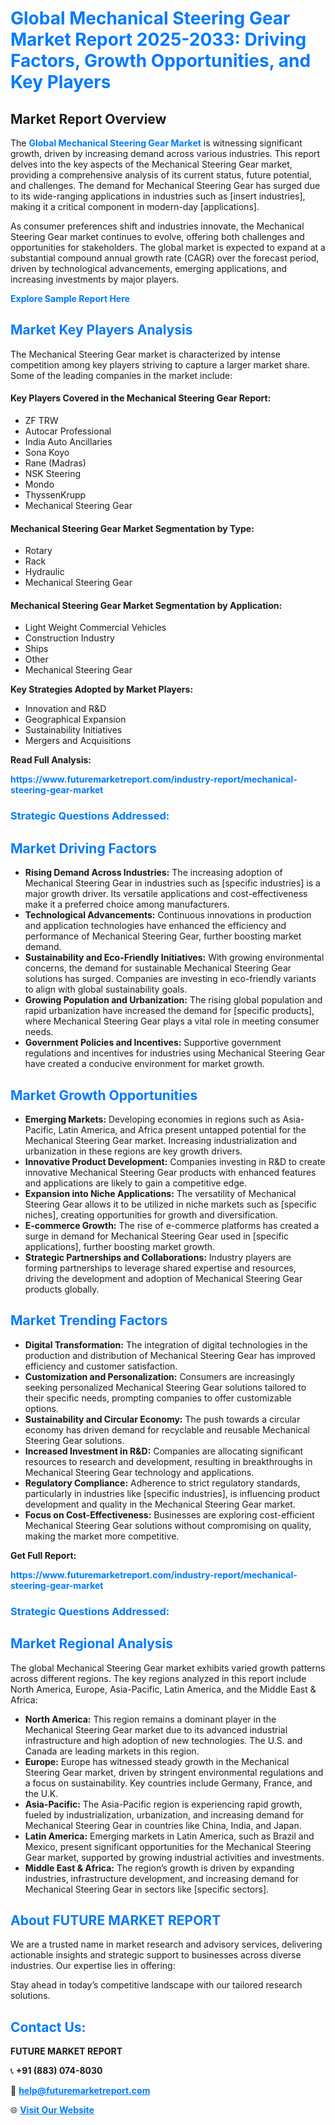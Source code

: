 <h1 style="color: #007BFF;">Global Mechanical Steering Gear Market Report 2025-2033: Driving Factors, Growth Opportunities, and Key Players</h1>

<section id="overview">
<h2>Market Report Overview</h2>
<p>The <a href="https://www.futuremarketreport.com/industry-report/mechanical-steering-gear-market" style="color: #007BFF; text-decoration: none;"><strong>Global Mechanical Steering Gear Market</strong></a> is witnessing significant growth, driven by increasing demand across various industries. This report delves into the key aspects of the Mechanical Steering Gear market, providing a comprehensive analysis of its current status, future potential, and challenges. The demand for Mechanical Steering Gear has surged due to its wide-ranging applications in industries such as [insert industries], making it a critical component in modern-day [applications].</p>
<p>As consumer preferences shift and industries innovate, the Mechanical Steering Gear market continues to evolve, offering both challenges and opportunities for stakeholders. The global market is expected to expand at a substantial compound annual growth rate (CAGR) over the forecast period, driven by technological advancements, emerging applications, and increasing investments by major players.</p>
</section>

<section id="overview">
<p><a href="https://www.futuremarketreport.com/request-sample/reportId=101501" style="color: #007BFF; text-decoration: none;"><strong>Explore Sample Report Here</strong></a></p>
</section>

<section id="key-players">
<h2 style="color: #007BFF;">Market Key Players Analysis</h2>
<p>The Mechanical Steering Gear market is characterized by intense competition among key players striving to capture a larger market share. Some of the leading companies in the market include:</p>
<h4>Key Players Covered in the Mechanical Steering Gear Report:</h4>
<ul><li>ZF TRW</li><li>Autocar Professional</li><li>India Auto Ancillaries</li><li>Sona Koyo</li><li>Rane (Madras)</li><li>NSK Steering</li><li>Mondo</li><li>ThyssenKrupp</li><li>Mechanical Steering Gear</li></ul>
<h4>Mechanical Steering Gear Market Segmentation by Type:</h4>
<ul><li>Rotary</li><li>Rack</li><li>Hydraulic</li><li>Mechanical Steering Gear</li></ul>

<h4>Mechanical Steering Gear Market Segmentation by Application:</h4>
<ul><li>Light Weight Commercial Vehicles</li><li>Construction Industry</li><li>Ships</li><li>Other</li><li>Mechanical Steering Gear</li></ul>
<p><strong>Key Strategies Adopted by Market Players:</strong></p>
<ul>
<li>Innovation and R&D</li>
<li>Geographical Expansion</li>
<li>Sustainability Initiatives</li>
<li>Mergers and Acquisitions</li>
</ul>
</section>

<section>
<p><strong>Read Full Analysis: </strong></p><a href="https://www.futuremarketreport.com/industry-report/mechanical-steering-gear-market" style="color: #007BFF; text-decoration: none;"><strong>https://www.futuremarketreport.com/industry-report/mechanical-steering-gear-market</strong></a>
<h3 style="color: #007BFF;">Strategic Questions Addressed:</h3>
</section>

<section id="driving-factors">
<h2 style="color: #007BFF;">Market Driving Factors</h2>
<ul>
<li><strong>Rising Demand Across Industries:</strong> The increasing adoption of Mechanical Steering Gear in industries such as [specific industries] is a major growth driver. Its versatile applications and cost-effectiveness make it a preferred choice among manufacturers.</li>
<li><strong>Technological Advancements:</strong> Continuous innovations in production and application technologies have enhanced the efficiency and performance of Mechanical Steering Gear, further boosting market demand.</li>
<li><strong>Sustainability and Eco-Friendly Initiatives:</strong> With growing environmental concerns, the demand for sustainable Mechanical Steering Gear solutions has surged. Companies are investing in eco-friendly variants to align with global sustainability goals.</li>
<li><strong>Growing Population and Urbanization:</strong> The rising global population and rapid urbanization have increased the demand for [specific products], where Mechanical Steering Gear plays a vital role in meeting consumer needs.</li>
<li><strong>Government Policies and Incentives:</strong> Supportive government regulations and incentives for industries using Mechanical Steering Gear have created a conducive environment for market growth.</li>
</ul>
</section>

<section id="growth-opportunities">
<h2 style="color: #007BFF;">Market Growth Opportunities</h2>
<ul>
<li><strong>Emerging Markets:</strong> Developing economies in regions such as Asia-Pacific, Latin America, and Africa present untapped potential for the Mechanical Steering Gear market. Increasing industrialization and urbanization in these regions are key growth drivers.</li>
<li><strong>Innovative Product Development:</strong> Companies investing in R&D to create innovative Mechanical Steering Gear products with enhanced features and applications are likely to gain a competitive edge.</li>
<li><strong>Expansion into Niche Applications:</strong> The versatility of Mechanical Steering Gear allows it to be utilized in niche markets such as [specific niches], creating opportunities for growth and diversification.</li>
<li><strong>E-commerce Growth:</strong> The rise of e-commerce platforms has created a surge in demand for Mechanical Steering Gear used in [specific applications], further boosting market growth.</li>
<li><strong>Strategic Partnerships and Collaborations:</strong> Industry players are forming partnerships to leverage shared expertise and resources, driving the development and adoption of Mechanical Steering Gear products globally.</li>
</ul>
</section>

<section id="trending-factors">
<h2 style="color: #007BFF;">Market Trending Factors</h2>
<ul>
<li><strong>Digital Transformation:</strong> The integration of digital technologies in the production and distribution of Mechanical Steering Gear has improved efficiency and customer satisfaction.</li>
<li><strong>Customization and Personalization:</strong> Consumers are increasingly seeking personalized Mechanical Steering Gear solutions tailored to their specific needs, prompting companies to offer customizable options.</li>
<li><strong>Sustainability and Circular Economy:</strong> The push towards a circular economy has driven demand for recyclable and reusable Mechanical Steering Gear solutions.</li>
<li><strong>Increased Investment in R&D:</strong> Companies are allocating significant resources to research and development, resulting in breakthroughs in Mechanical Steering Gear technology and applications.</li>
<li><strong>Regulatory Compliance:</strong> Adherence to strict regulatory standards, particularly in industries like [specific industries], is influencing product development and quality in the Mechanical Steering Gear market.</li>
<li><strong>Focus on Cost-Effectiveness:</strong> Businesses are exploring cost-efficient Mechanical Steering Gear solutions without compromising on quality, making the market more competitive.</li>
</ul>
</section>

<section>
<p><strong>Get Full Report: </strong></p><a href="https://www.futuremarketreport.com/industry-report/mechanical-steering-gear-market" style="color: #007BFF; text-decoration: none;"><strong>https://www.futuremarketreport.com/industry-report/mechanical-steering-gear-market</strong></a>
<h3 style="color: #007BFF;">Strategic Questions Addressed:</h3>
</section>


<section id="regional-analysis">
<h2 style="color: #007BFF;">Market Regional Analysis</h2>
<p>The global Mechanical Steering Gear market exhibits varied growth patterns across different regions. The key regions analyzed in this report include North America, Europe, Asia-Pacific, Latin America, and the Middle East & Africa:</p>
<ul>
<li><strong>North America:</strong> This region remains a dominant player in the Mechanical Steering Gear market due to its advanced industrial infrastructure and high adoption of new technologies. The U.S. and Canada are leading markets in this region.</li>
<li><strong>Europe:</strong> Europe has witnessed steady growth in the Mechanical Steering Gear market, driven by stringent environmental regulations and a focus on sustainability. Key countries include Germany, France, and the U.K.</li>
<li><strong>Asia-Pacific:</strong> The Asia-Pacific region is experiencing rapid growth, fueled by industrialization, urbanization, and increasing demand for Mechanical Steering Gear in countries like China, India, and Japan.</li>
<li><strong>Latin America:</strong> Emerging markets in Latin America, such as Brazil and Mexico, present significant opportunities for the Mechanical Steering Gear market, supported by growing industrial activities and investments.</li>
<li><strong>Middle East & Africa:</strong> The region’s growth is driven by expanding industries, infrastructure development, and increasing demand for Mechanical Steering Gear in sectors like [specific sectors].</li>
</ul>
</section>

<footer>
<h2 style="color: #007BFF;">About FUTURE MARKET REPORT</h2>
<p>We are a trusted name in market research and advisory services, delivering actionable insights and strategic support to businesses across diverse industries. Our expertise lies in offering:</p>

<p>Stay ahead in today’s competitive landscape with our tailored research solutions.</p>

<h2 style="color: #007BFF;">Contact Us:</h2>
<p><strong>FUTURE MARKET REPORT</strong></p>
<p>📞 <strong>+91 (883) 074-8030</strong></p>
<p>📧 <strong><a href="mailto:help@futuremarketreport.com" style="color: #007BFF;">help@futuremarketreport.com</a></strong></p>
<p>🌐 <strong><a href="https://www.futuremarketreport.com/" style="color: #007BFF;">Visit Our Website</a></strong></p>
</footer>